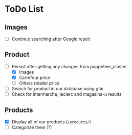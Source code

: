 # ToDo List

## Images
  - [ ] Continue searching after Google result

## Product
  - [ ] Persist after getting any changes from puppeteer_cluster
    - [x] Images
    - [x] Carrefour price
    - [ ] Others retailer price
  - [ ] Search for product in our database using gtin
  - [ ] Check for intermarche, leclerc and magasins-u results

## Products
  - [x] Display all of our products (`/products/`)
  - [ ] Categorize them (?)
